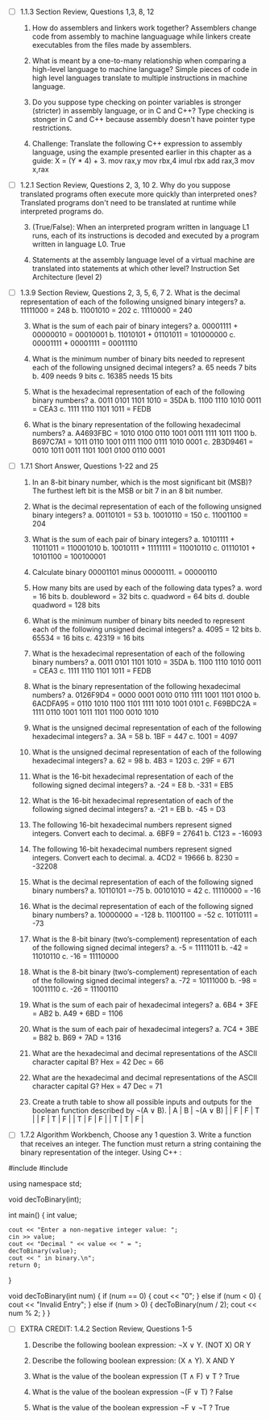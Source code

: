 - [ ] 1.1.3 Section Review, Questions 1,3, 8, 12
  1. How do assemblers and linkers work together?
  Assemblers change code from assembly to machine languaguage while linkers create executables from the files made by assemblers.
  
  3. What is meant by a one-to-many relationship when comparing a high-level language to
machine language?
  Simple pieces of code in high level languages translate to multiple instructions in machine language.
  
  8. Do you suppose type checking on pointer variables is stronger (stricter) in assembly language,
or in C and C++?
  Type checking is stonger in C and C++ because assembly doesn't have pointer type restrictions.
  
  12. Challenge: Translate the following C++ expression to assembly language, using the example
presented earlier in this chapter as a guide: X = (Y * 4) + 3.
  mov rax,y
  mov rbx,4
  imul rbx
  add rax,3
  mov x,rax

- [ ] 1.2.1 Section Review, Questions 2, 3, 10
  2. Why do you suppose translated programs often execute more quickly than interpreted ones?
  Translated programs don't need to be translated at runtime while interpreted programs do.
  
  3. (True/False): When an interpreted program written in language L1 runs, each of its instructions
is decoded and executed by a program written in language L0.
  True
  
  10. Statements at the assembly language level of a virtual machine are translated into statements
at which other level?
  Instruction Set Architecture (level 2)

- [ ] 1.3.9 Section Review, Questions 2, 3, 5, 6, 7 
  2. What is the decimal representation of each of the following unsigned binary integers?
a. 11111000 = 248
b. 11001010 = 202
c. 11110000 = 240

  3. What is the sum of each pair of binary integers?
a. 00001111 + 00000010 = 00010001
b. 11010101 + 01101011 = 101000000
c. 00001111 + 00001111 = 00011110

  5. What is the minimum number of binary bits needed to represent each of the following
unsigned decimal integers?
a. 65 needs 7 bits
b. 409 needs 9 bits
c. 16385 needs 15 bits

  6. What is the hexadecimal representation of each of the following binary numbers?
a. 0011 0101 1101 1010 = 35DA
b. 1100 1110 1010 0011 = CEA3
c. 1111 1110 1101 1011 = FEDB

  7. What is the binary representation of the following hexadecimal numbers?
a. A4693FBC = 1010 0100 0110 1001 0011 1111 1011 1100
b. B697C7A1 = 1011 0110 1001 0111 1100 0111 1010 0001
c. 2B3D9461 = 0010 1011 0011 1101 1001 0100 0110 0001


- [ ] 1.7.1 Short Answer, Questions 1-22 and 25
  1. In an 8-bit binary number, which is the most significant bit (MSB)?
  The furthest left bit is the MSB or bit 7 in an 8 bit number.
  
  2. What is the decimal representation of each of the following unsigned binary integers?
a. 00110101 = 53
b. 10010110 = 150
c. 11001100 = 204

  3. What is the sum of each pair of binary integers?
a. 10101111 + 11011011 = 110001010
b. 10010111 + 11111111 = 110010110
c. 01110101 + 10101100 = 100100001

  4. Calculate binary 00001101 minus 00000111.
  = 00000110
  
  5. How many bits are used by each of the following data types?
a. word            = 16 bits
b. doubleword      = 32 bits
c. quadword        = 64 bits
d. double quadword = 128 bits

  6. What is the minimum number of binary bits needed to represent each of the following
unsigned decimal integers?
a. 4095   = 12 bits
b. 65534  = 16 bits
c. 42319  = 16 bits

  7. What is the hexadecimal representation of each of the following binary numbers?
a. 0011 0101 1101 1010 = 35DA
b. 1100 1110 1010 0011 = CEA3
c. 1111 1110 1101 1011 = FEDB

  8. What is the binary representation of the following hexadecimal numbers?
a. 0126F9D4 = 0000 0001 0010 0110 1111 1001 1101 0100
b. 6ACDFA95 = 0110 1010 1100 1101 1111 1010 1001 0101
c. F69BDC2A = 1111 0110 1001 1011 1101 1100 0010 1010

  9. What is the unsigned decimal representation of each of the following hexadecimal integers?
a. 3A   = 58
b. 1BF  = 447
c. 1001 = 4097

  10. What is the unsigned decimal representation of each of the following hexadecimal integers?
a. 62  = 98
b. 4B3 = 1203
c. 29F = 671

  11. What is the 16-bit hexadecimal representation of each of the following signed decimal integers?
a. -24  = E8
b. -331 = EB5

  12. What is the 16-bit hexadecimal representation of each of the following signed decimal integers?
a. -21 = EB
b. -45 = D3

  13. The following 16-bit hexadecimal numbers represent signed integers. Convert each to
decimal.
a. 6BF9 = 27641
b. C123 = -16093

  14. The following 16-bit hexadecimal numbers represent signed integers. Convert each to
decimal.
a. 4CD2 = 19666
b. 8230 = -32208

  15. What is the decimal representation of each of the following signed binary numbers?
a. 10110101 =-75
b. 00101010 = 42
c. 11110000 = -16

  16. What is the decimal representation of each of the following signed binary numbers?
a. 10000000 = -128
b. 11001100 = -52
c. 10110111 = -73

  17. What is the 8-bit binary (two’s-complement) representation of each of the following signed
decimal integers?
a. -5  = 11111011
b. -42 = 11010110
c. -16 = 11110000

  18. What is the 8-bit binary (two’s-complement) representation of each of the following signed
decimal integers?
a. -72 = 10111000
b. -98 = 10011110
c. -26 = 11100110

  19. What is the sum of each pair of hexadecimal integers?
a. 6B4 + 3FE = AB2
b. A49 + 6BD = 1106

  20. What is the sum of each pair of hexadecimal integers?
a. 7C4 + 3BE = B82
b. B69 + 7AD = 1316

  21. What are the hexadecimal and decimal representations of the ASCII character capital B?
  Hex = 42
  Dec = 66
  
  22. What are the hexadecimal and decimal representations of the ASCII character capital G?
  Hex = 47
  Dec = 71
  
  25. Create a truth table to show all possible inputs and outputs for the boolean function
described by ¬(A ∨ B).
 | A | B | ¬(A ∨ B) |
 | F | F |     T    |
 | F | T |     F    |
 | T | F |     F    |
 | T | T |     F    |

- [ ] 1.7.2 Algorithm Workbench, Choose any 1 question 
  3. Write a function that receives an integer. The function must return a string containing the
binary representation of the integer.
Using C++ :

#include <iostream>
#include <cstdlib>

using namespace std;

void decToBinary(int);

int main() {
	int value;

	cout << "Enter a non-negative integer value: ";
	cin >> value;
	cout << "Decimal " << value << " = ";
	decToBinary(value);
	cout << " in binary.\n";
	return 0;
}

void decToBinary(int num) {
	if (num == 0) {
		cout << "0";
	}
	else if (num < 0) {
		cout << "Invalid Entry";
	}
	else if (num > 0) {
		decToBinary(num / 2);
		cout << num % 2;
	}
}

- [ ] EXTRA CREDIT: 1.4.2 Section Review, Questions 1-5 
  1. Describe the following boolean expression: ¬X ∨ Y.
  (NOT X) OR Y
  
  2. Describe the following boolean expression: (X ∧ Y).
  X AND Y
  
  3. What is the value of the boolean expression (T ∧ F) ∨ T ?
  True
  
  4. What is the value of the boolean expression ¬(F ∨ T) ?
  False
  
  5. What is the value of the boolean expression ¬F ∨ ¬T ?
  True
